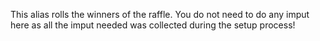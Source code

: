 This alias rolls the winners of the raffle. You do not need to do any imput here as all the imput needed was collected during the setup process!